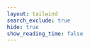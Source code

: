 ```yaml
---
layout: tailwind
search_exclude: true
hide: true
show_reading_time: false
---
```

<html lang="en">
<head>
    <meta charset="UTF-8">
    <meta name="viewport" content="width=device-width, initial-scale=1.0">
    <title>California Is Burning</title>
    <script src="https://cdnjs.cloudflare.com/ajax/libs/gsap/3.9.1/gsap.min.js"></script>
    <script src="https://cdnjs.cloudflare.com/ajax/libs/gsap/3.9.1/ScrollTrigger.min.js"></script>
    <style>
        * {
            margin: 0;
            padding: 0;
            box-sizing: border-box;
        }
        
        body, html {
            font-family: Arial, sans-serif;
            height: 100%;
            overflow-x: hidden;
            background-color: #000;
            color: #fff;
        }
        
        .ember {
            position: absolute;
            background-color: #ff6600;
            border-radius: 50%;
            box-shadow: 0 0 10px 2px rgba(255, 102, 0, 0.7);
            animation-name: float;
            animation-iteration-count: infinite;
            animation-timing-function: ease-out;
            pointer-events: none;
        }
        
        @keyframes float {
            0% {
                transform: translateY(0) scale(1);
                opacity: 1;
            }
            100% {
                transform: translateY(-100vh) scale(0.3);
                opacity: 0;
            }
        }
        
        .hero-section {
            position: relative;
            height: 100vh;
            width: 100%;
            display: flex;
            flex-direction: column;
            justify-content: center;
            align-items: center;
            background-image: url('https://images.unsplash.com/photo-1497098478417-d823ef2eed8e?q=80&w=2940&auto=format&fit=crop&ixlib=rb-4.0.3&ixid=M3wxMjA3fDB8MHxwaG90by1wYWdlfHx8fGVufDB8fHx8fA%3D%3D');
            background-size: cover;
            background-position: center;
            background-attachment: fixed;
            z-index: 1;
        }
        
        .overlay {
            position: absolute;
            top: 0;
            left: 0;
            width: 100%;
            height: 100%;
            background-color: rgba(0, 0, 0, 0.6);
            z-index: 2;
        }
        
        .warning-icon {
            position: absolute;
            top: 6rem;
            left: 4rem;
            height: 4rem;
            width: 4rem;
            border: 2px solid #f97316;
            border-radius: 50%;
            display: flex;
            align-items: center;
            justify-content: center;
            color: #f97316;
            z-index: 10;
        }
        
        .warning-icon span {
            font-size: 2.5rem;
            font-weight: bold;
        }
        
        .secondary-nav {
            position: absolute;
            top: 6rem;
            right: 1.5rem;
            z-index: 10;
            display: flex;
            gap: 2rem;
        }
        
        .nav-link {
            color: white;
            font-size: 0.875rem;
            font-weight: 500;
            text-decoration: none;
            transition: color 0.3s;
        }
        
        .nav-link:hover {
            color: #ef4444;
        }
        
        .embers-container {
            position: absolute;
            inset: 0;
            overflow: hidden;
            pointer-events: none;
            z-index: 3;
        }
        
        .toast {
            position: fixed;
            top: 5rem;
            right: 1.5rem;
            z-index: 50;
            background-color: #111827;
            color: white;
            padding: 0.75rem 1rem;
            border-radius: 0.25rem;
            box-shadow: 0 10px 15px -3px rgba(0, 0, 0, 0.1);
            border-left: 4px solid #dc2626;
            transform: translateY(10px);
            opacity: 0;
            transition: all 0.3s;
            pointer-events: none;
            display: flex;
            align-items: center;
        }
        
        .toast.show {
            transform: translateY(0);
            opacity: 1;
        }
        
        .toast-icon {
            margin-right: 0.75rem;
            color: #ef4444;
        }
        
        .toast-content p:first-child {
            font-weight: 500;
        }
        
        .toast-content p:last-child {
            font-size: 0.75rem;
            color: #d1d5db;
        }
        
        .hero-content {
            position: relative;
            z-index: 10;
            max-width: 64rem;
            margin: 0 auto;
            text-align: center;
            padding: 0 1rem;
        }
        
        .hero-title {
            font-size: 4.5rem;
            font-weight: 700;
            margin-bottom: 1.5rem;
            letter-spacing: 0.05em;
            color: white;
            line-height: 1.1;
        }
        
        .hero-title span {
            color: #dc2626;
            display: block;
        }
        
        .cta-button {
            display: inline-block;
            margin-top: 4rem;
            border: 2px solid white;
            color: white;
            padding: 0.75rem 2rem;
            text-transform: uppercase;
            letter-spacing: 0.05em;
            font-weight: 500;
            text-decoration: none;
            transition: all 0.3s;
        }
        
        .cta-button:hover {
            background-color: white;
            color: black;
        }
        
        /* Stats Section */
        .stats-section {
            position: relative;
            padding: 8rem 1.5rem;
            background-color: #000;
            overflow: hidden;
        }
        
        .stats-grid {
            display: grid;
            grid-template-columns: repeat(auto-fit, minmax(250px, 1fr));
            gap: 3rem;
            max-width: 1200px;
            margin: 0 auto;
        }
        
        .stat-card {
            text-align: center;
            opacity: 0;
            transform: translateY(30px);
            transition: all 0.8s ease;
        }
        
        .stat-card.visible {
            opacity: 1;
            transform: translateY(0);
        }
        
        .stat-number {
            font-size: 3.5rem;
            font-weight: 700;
            color: #ef4444;
            margin-bottom: 1rem;
        }
        
        .stat-label {
            font-size: 1.125rem;
            color: white;
        }
        
        /* Impact Section */
        .impact-section {
            position: relative;
            min-height: 100vh;
            display: flex;
            align-items: center;
            background-color: #111;
            overflow: hidden;
        }
        
        .impact-container {
            max-width: 1200px;
            margin: 0 auto;
            padding: 4rem 1.5rem;
            display: grid;
            grid-template-columns: 1fr 1fr;
            gap: 4rem;
            align-items: center;
        }
        
        .impact-image {
            position: relative;
            height: 500px;
            border-radius: 0.5rem;
            overflow: hidden;
            transform: translateX(-100px);
            opacity: 0;
            transition: all 1s ease;
        }
        
        .impact-image.visible {
            transform: translateX(0);
            opacity: 1;
        }
        
        .impact-image img {
            width: 100%;
            height: 100%;
            object-fit: cover;
        }
        
        .impact-content {
            transform: translateX(100px);
            opacity: 0;
            transition: all 1s ease;
        }
        
        .impact-content.visible {
            transform: translateX(0);
            opacity: 1;
        }
        
        .impact-title {
            font-size: 2.5rem;
            font-weight: 700;
            color: white;
            margin-bottom: 1.5rem;
        }
        
        .impact-text {
            font-size: 1.125rem;
            color: #d1d5db;
            line-height: 1.7;
            margin-bottom: 2rem;
        }
        
        /* Earthquake Section */
        .earthquake-section {
            position: relative;
            height: 100vh;
            display: flex;
            align-items: center;
            justify-content: center;
            background-color: #000;
            overflow: hidden;
        }
        
        .earthquake-container {
            position: relative;
            z-index: 10;
            text-align: center;
            max-width: 800px;
            padding: 0 1.5rem;
            opacity: 0;
            transition: opacity 1s ease;
        }
        
        .earthquake-container.visible {
            opacity: 1;
        }
        
        .earthquake-title {
            font-size: 3.5rem;
            font-weight: 700;
            color: white;
            margin-bottom: 2rem;
        }
        
        .earthquake-meter {
            width: 100%;
            height: 2rem;
            background-color: rgba(255, 255, 255, 0.1);
            position: relative;
            border-radius: 1rem;
            overflow: hidden;
            margin-bottom: 4rem;
        }
        
        .earthquake-progress {
            position: absolute;
            left: 0;
            top: 0;
            height: 100%;
            background: linear-gradient(90deg, #3b82f6, #ef4444);
            width: 0;
            transition: width 1.5s ease;
            border-radius: 1rem;
        }
        
        .earthquake-text {
            font-size: 1.125rem;
            color: #d1d5db;
            line-height: 1.7;
            max-width: 600px;
            margin: 0 auto;
        }

        /* Call to Action Section */
        .cta-section {
            position: relative;
            padding: 8rem 1.5rem;
            background-color: #dc2626;
            text-align: center;
        }
        
        .cta-content {
            max-width: 800px;
            margin: 0 auto;
        }
        
        .cta-heading {
            font-size: 3rem;
            font-weight: 700;
            color: white;
            margin-bottom: 1.5rem;
            transform: scale(0.8);
            opacity: 0;
            transition: all 0.8s ease;
        }
        
        .cta-heading.visible {
            transform: scale(1);
            opacity: 1;
        }
        
        .cta-text {
            font-size: 1.25rem;
            color: rgba(255, 255, 255, 0.9);
            margin-bottom: 3rem;
            max-width: 600px;
            margin-left: auto;
            margin-right: auto;
            transform: translateY(30px);
            opacity: 0;
            transition: all 0.8s ease 0.2s;
        }
        
        .cta-text.visible {
            transform: translateY(0);
            opacity: 1;
        }
        
        .help-button {
            display: inline-block;
            background-color: white;
            color: #dc2626;
            padding: 1rem 2.5rem;
            font-size: 1.125rem;
            font-weight: 600;
            border-radius: 0.25rem;
            text-decoration: none;
            transition: all 0.3s ease;
            transform: translateY(30px);
            opacity: 0;
            transition-property: background-color, color, transform, opacity;
            transition-duration: 0.3s, 0.3s, 0.8s, 0.8s;
            transition-delay: 0s, 0s, 0.4s, 0.4s;
        }
        
        .help-button:hover {
            background-color: #f8fafc;
            transform: translateY(0) scale(1.05);
        }
        
        .help-button.visible {
            transform: translateY(0);
            opacity: 1;
        }
        
        /* Footer */
        .footer {
            background-color: #000;
            padding: 4rem 1.5rem;
            text-align: center;
        }
        
        .footer-text {
            color: #d1d5db;
            font-size: 0.875rem;
        }
        
        /* Media Queries */
        @media (min-width: 768px) {
            .hero-title {
                font-size: 6rem;
            }
        }
        
        @media (max-width: 768px) {
            .impact-container {
                grid-template-columns: 1fr;
            }
            
            .impact-image {
                height: 300px;
            }
        }
    </style>
</head>
<body>
    <!-- Hero Section -->
    <section class="hero-section">
        <div class="overlay"></div>
        
        <!-- Warning Icon -->
        <div class="warning-icon">
            <span>!</span>
        </div>
        
        <!-- Secondary navigation -->
        <div class="secondary-nav">
            <a href="{{ site.baseurl }}/media/" class="nav-link custom-nav-link">MEDIA</a>
            <a href="{{ site.baseurl }}/howtohelp/" class="nav-link custom-nav-link">HOW TO HELP</a>
            <button id="shareButton" class="nav-link custom-nav-link">SHARE</button>
        </div>
        <style>
            .custom-nav-link {
                color: #fff !important;
                transition: color 0.3s;
            }
            .custom-nav-link:hover, .custom-nav-link:focus {
                color: #f97316 !important;
            }
        </style>    
        <!-- Embers animation -->
        <div id="embers-container" class="embers-container"></div>
        
        <!-- Toast notification for clipboard -->
        <div id="toast" class="toast">
            <div class="toast-icon">
                <svg xmlns="http://www.w3.org/2000/svg" width="20" height="20" viewBox="0 0 24 24" fill="none" stroke="currentColor" stroke-width="2" stroke-linecap="round" stroke-linejoin="round">
                    <path d="M13 5H9.5C7.01 5 5 7.01 5 9.5C5 11.99 7.01 14 9.5 14H18C20.49 14 22.5 16.01 22.5 18.5C22.5 20.99 20.49 23 18 23H14.5"></path>
                    <path d="M8 14H18C20.5 14 22.5 12 22.5 9.5S20.5 5 18 5H8"></path>
                </svg>
            </div>
            <div class="toast-content">
                <p>Link copied to clipboard</p>
                <p>Share this wildfire awareness page</p>
            </div>
        </div>
        
        <!-- Content -->
        <div class="hero-content">
            <h1 class="hero-title">
                CALIFORNIA
                <span>IS BURNING</span>
            </h1>
            <a href="#stats" class="cta-button scroll-btn custom-cta-button">WHAT HAPPENED?</a>
            <style>
            .custom-cta-button {
                color: #fff !important;
                border-color: #fff !important;
                background: transparent !important;
                transition: color 0.3s, border-color 0.3s, background 0.3s;
            }
            .custom-cta-button:hover, .custom-cta-button:focus {
                color: #fff !important;
                background: #f97316 !important;
                border-color: #f97316 !important;
            }
            </style>    </div>
    </section>

    <!-- Stats Section -->
    <section id="stats" class="stats-section">
        <div class="stats-grid">
            <div class="stat-card">
                <h2 class="stat-number" id="acres-counter">0</h2>
                <p class="stat-label">ACRES BURNED THIS YEAR</p>
            </div>
            <div class="stat-card">
                <h2 class="stat-number" id="fires-counter">0</h2>
                <p class="stat-label">ACTIVE WILDFIRES</p>
            </div>
            <div class="stat-card">
                <h2 class="stat-number" id="homes-counter">0</h2>
                <p class="stat-label">HOMES DESTROYED</p>
            </div>
            <div class="stat-card">
                <h2 class="stat-number" id="displaced-counter">0</h2>
                <p class="stat-label">PEOPLE DISPLACED</p>
            </div>
        </div>
    </section>
    
    <!-- Impact Section -->
    <section class="impact-section">
        <div class="impact-container">
            <div class="impact-image">
                <img src="images/ABCNews.avif" alt="Wildfire Impact" />
            </div>
            <div class="impact-content">
                <h2 class="impact-title">DEVASTATING IMPACT</h2>
                <p class="impact-text">
                    The wildfires sweeping across California are causing unprecedented destruction to communities, ecosystems, and wildlife habitats. As climate change intensifies, these fires are becoming more frequent and severe, threatening the lives and livelihoods of millions.
                </p>
                <p class="impact-text">
                    Beyond the immediate danger, wildfires also release massive amounts of carbon dioxide into the atmosphere, creating a dangerous feedback loop that further accelerates climate change.
                </p>
                <p class="impact-text" style="font-size:0.85rem; color:#d1d5db; margin-top:1.5rem;">
                    Image source: <a href="https://abcnews.go.com/US/debunking-5-claims-california-wildfires/story?id=117549503" target="_blank" rel="noopener" style="color:#3b82f6;">ABC News</a>
                </p>
            </div>
        </div>
    </section>
    <!-- Earthquake Section -->
    <section class="earthquake-section">
        <div class="earthquake-container">
            <h2 class="earthquake-title">DOUBLE THREAT: EARTHQUAKES</h2>
            <div class="earthquake-meter">
                <div class="earthquake-progress"></div>
            </div>
            <p class="earthquake-text">
                California faces not only the threat of wildfires but also seismic activity. The combination of these natural disasters can compound damage, complicate evacuations, and stretch emergency resources to their limits. Being prepared for both threats is essential for all California residents.
            </p>
        </div>
    </section>
    
    <!-- Call to Action Section -->
    <section class="cta-section">
        <div class="cta-content">
            <h2 class="cta-heading">TAKE ACTION NOW</h2>
            <p class="cta-text">
                The time to act is now. Whether it's supporting firefighters, helping affected communities, preparing your own evacuation plan, or advocating for climate policy change, every action makes a difference in our fight against wildfires.
            </p>
            <a href="{{ site.baseurl }}/howtohelp/" class="help-button">HOW TO HELP</a>
        </div>
    </section>
    
    <!-- Footer -->
    <footer class="footer">
        <p class="footer-text">© 2025 California Wildfire & Earthquake Awareness</p>
    </footer>

    <script>
        document.addEventListener('DOMContentLoaded', function() {
            // Initialize GSAP ScrollTrigger
            gsap.registerPlugin(ScrollTrigger);
            
            // Create floating embers effect
            const embersContainer = document.getElementById('embers-container');
            const shareButton = document.getElementById('shareButton');
            const toast = document.getElementById('toast');
            
            // Copy to clipboard function
            shareButton.addEventListener('click', function() {
                const linkToCopy = window.location.href;
                
                // Copy to clipboard
                navigator.clipboard.writeText(linkToCopy).then(function() {
                    // Show toast notification
                    toast.classList.add('show');
                    
                    // Hide toast after 3 seconds
                    setTimeout(function() {
                        toast.classList.remove('show');
                    }, 3000);
                }).catch(function(err) {
                    console.error('Could not copy text: ', err);
                });
            });
            
            function createEmbers(count) {
                for (let i = 0; i < count; i++) {
                    const ember = document.createElement('div');
                    ember.classList.add('ember');
                    
                    // Random positions and delays
                    const size = Math.random() * 4 + 2;
                    const startPositionX = Math.random() * window.innerWidth;
                    const delay = Math.random() * 15;
                    const duration = 5 + Math.random() * 10;
                    
                    ember.style.width = `${size}px`;
                    ember.style.height = `${size}px`;
                    ember.style.left = `${startPositionX}px`;
                    ember.style.bottom = `0px`;
                    ember.style.animationDuration = `${duration}s`;
                    ember.style.animationDelay = `${delay}s`;
                    
                    embersContainer.appendChild(ember);
                }
            }
            
            // Create initial set of embers
            createEmbers(100);
            
            // Create new embers periodically
            setInterval(() => {
                const newEmbers = document.createElement('div');
                newEmbers.classList.add('ember');
                
                const size = Math.random() * 4 + 2;
                const startPositionX = Math.random() * window.innerWidth;
                const duration = 5 + Math.random() * 10;
                
                newEmbers.style.width = `${size}px`;
                newEmbers.style.height = `${size}px`;
                newEmbers.style.left = `${startPositionX}px`;
                newEmbers.style.bottom = `0px`;
                newEmbers.style.animationDuration = `${duration}s`;
                
                embersContainer.appendChild(newEmbers);
                
                // Remove ember after animation completes
                setTimeout(() => {
                    newEmbers.remove();
                }, duration * 1000);
            }, 300);
            
            // Parallax effect for hero section
            gsap.to('.hero-section', {
                backgroundPosition: `50% ${window.innerHeight * 0.5}px`,
                ease: "none",
                scrollTrigger: {
                    trigger: '.hero-section',
                    start: "top top",
                    end: "bottom top",
                    scrub: true
                }
            });
            
            // Animation for stats counter
            function animateValue(id, start, end, duration) {
                let obj = document.getElementById(id);
                let startTimestamp = null;
                
                function step(timestamp) {
                    if (!startTimestamp) startTimestamp = timestamp;
                    const progress = Math.min((timestamp - startTimestamp) / duration, 1);
                    obj.innerHTML = Math.floor(progress * (end - start) + start).toLocaleString();
                    if (progress < 1) {
                        window.requestAnimationFrame(step);
                    }
                }
                
                window.requestAnimationFrame(step);
            }
            
            // Animation for stat cards
            const statCards = document.querySelectorAll('.stat-card');
            statCards.forEach((card) => {
                ScrollTrigger.create({
                    trigger: card,
                    start: "top 80%",
                    onEnter: () => {
                        card.classList.add('visible');
                        if (card.querySelector('.stat-number').id === 'acres-counter') {
                            animateValue('acres-counter', 0, 1850000, 2000);
                        } else if (card.querySelector('.stat-number').id === 'fires-counter') {
                            animateValue('fires-counter', 0, 24, 2000);
                        } else if (card.querySelector('.stat-number').id === 'homes-counter') {
                            animateValue('homes-counter', 0, 3200, 2000);
                        } else if (card.querySelector('.stat-number').id === 'displaced-counter') {
                            animateValue('displaced-counter', 0, 75000, 2000);
                        }
                    },
                    once: true
                });
            });
            
            // Animation for impact section
            ScrollTrigger.create({
                trigger: '.impact-section',
                start: "top 60%",
                onEnter: () => {
                    document.querySelector('.impact-image').classList.add('visible');
                    document.querySelector('.impact-content').classList.add('visible');
                },
                once: true
            });
            
            // Animation for earthquake section
            ScrollTrigger.create({
                trigger: '.earthquake-section',
                start: "top 60%",
                onEnter: () => {
                    document.querySelector('.earthquake-container').classList.add('visible');
                    setTimeout(() => {
                        document.querySelector('.earthquake-progress').style.width = '75%';
                    }, 500);
                },
                once: true
            });
            
            // Animation for CTA section
            ScrollTrigger.create({
                trigger: '.cta-section',
                start: "top 70%",
                onEnter: () => {
                    document.querySelector('.cta-heading').classList.add('visible');
                    document.querySelector('.cta-text').classList.add('visible');
                    document.querySelector('.help-button').classList.add('visible');
                },
                once: true
            });
            
            // Shake effect for earthquake section
            function shakeElement(element, magnitude = 16, duration = 1000) {
                const startTime = Date.now();
                const endTime = startTime + duration;
                
                function shake() {
                    const elapsed = Date.now() - startTime;
                    const remaining = Math.max(0, endTime - Date.now());
                    const magnitude_factor = magnitude * (remaining / duration);
                    
                    const x = Math.random() * magnitude_factor - magnitude_factor / 2;
                    const y = Math.random() * magnitude_factor - magnitude_factor / 2;
                    
                    element.style.transform = `translate(${x}px, ${y}px)`;
                    
                    if (remaining > 0) {
                        requestAnimationFrame(shake);
                    } else {
                        element.style.transform = '';
                    }
                }
                
                shake();
            }
            
            // Add earthquake shake effect when scrolling to that section
            ScrollTrigger.create({
                trigger: '.earthquake-section',
                start: "top 50%",
                onEnter: () => {
                    setTimeout(() => {
                        shakeElement(document.querySelector('.earthquake-container'), 8, 3000);
                    }, 1000);
                },
                once: true
            });
            
            // Smooth scroll for navigation
            document.querySelectorAll('.scroll-btn').forEach(anchor => {
                anchor.addEventListener('click', function(e) {
                    e.preventDefault();
                    const targetId = this.getAttribute('href');
                    const targetElement = document.querySelector(targetId);
                    
                    window.scrollTo({
                        top: targetElement.offsetTop,
                        behavior: 'smooth'
                    });
                });
            });
            
            // Add scroll-triggered ember intensity
            window.addEventListener('scroll', () => {
                const scrollPosition = window.scrollY;
                const windowHeight = window.innerHeight;
                const documentHeight = document.body.scrollHeight;
                
                // Increase ember intensity as user scrolls down
                const scrollPercentage = scrollPosition / (documentHeight - windowHeight);
                const emberRate = 300 - Math.min(250, scrollPercentage * 500); // Decrease interval (increase rate) as scroll percentage increases
                
                // Clear any existing intervals and set new one based on scroll position
                if (window.emberInterval) {
                    clearInterval(window.emberInterval);
                }
                
                window.emberInterval = setInterval(() => {
                    const newEmbers = document.createElement('div');
                    newEmbers.classList.add('ember');
                    
                    const size = Math.random() * 4 + 2;
                    const startPositionX = Math.random() * window.innerWidth;
                    const duration = 5 + Math.random() * 10;
                    
                    newEmbers.style.width = `${size}px`;
                    newEmbers.style.height = `${size}px`;
                    newEmbers.style.left = `${startPositionX}px`;
                    newEmbers.style.bottom = `0px`;
                    newEmbers.style.animationDuration = `${duration}s`;
                    
                    embersContainer.appendChild(newEmbers);
                    
                    // Remove ember after animation completes
                    setTimeout(() => {
                        newEmbers.remove();
                    }, duration * 1000);
                }, emberRate);
            });
        });
    </script>
</body>
</html>